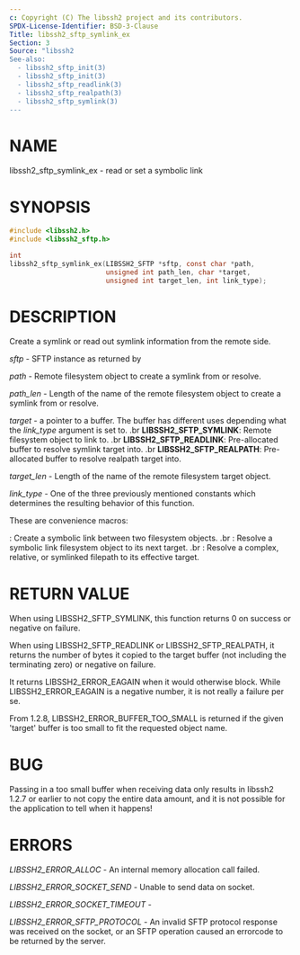 ```yaml
---
c: Copyright (C) The libssh2 project and its contributors.
SPDX-License-Identifier: BSD-3-Clause
Title: libssh2_sftp_symlink_ex
Section: 3
Source: "libssh2
See-also:
  - libssh2_sftp_init(3)
  - libssh2_sftp_init(3)
  - libssh2_sftp_readlink(3)
  - libssh2_sftp_realpath(3)
  - libssh2_sftp_symlink(3)
---
```


# NAME

libssh2_sftp_symlink_ex - read or set a symbolic link

# SYNOPSIS

~~~c
#include <libssh2.h>
#include <libssh2_sftp.h>

int
libssh2_sftp_symlink_ex(LIBSSH2_SFTP *sftp, const char *path,
                        unsigned int path_len, char *target,
                        unsigned int target_len, int link_type);
~~~

# DESCRIPTION

Create a symlink or read out symlink information from the remote side.

*sftp* - SFTP instance as returned by

*path* - Remote filesystem object to create a symlink from or resolve.

*path_len* - Length of the name of the remote filesystem object to
create a symlink from or resolve.

*target* - a pointer to a buffer. The buffer has different uses depending
what the *link_type* argument is set to.
.br
**LIBSSH2_SFTP_SYMLINK**: Remote filesystem object to link to.
.br
**LIBSSH2_SFTP_READLINK**: Pre-allocated buffer to resolve symlink target
into.
.br
**LIBSSH2_SFTP_REALPATH**: Pre-allocated buffer to resolve realpath target
into.

*target_len* - Length of the name of the remote filesystem target object.

*link_type* - One of the three previously mentioned constants which
determines the resulting behavior of this function.

These are convenience macros:

: Create a symbolic link between two filesystem objects.
.br
: Resolve a symbolic link filesystem object to its next target.
.br
: Resolve a complex, relative, or symlinked filepath to its effective target.

# RETURN VALUE

When using LIBSSH2_SFTP_SYMLINK, this function returns 0 on success or negative
on failure.

When using LIBSSH2_SFTP_READLINK or LIBSSH2_SFTP_REALPATH, it returns the
number of bytes it copied to the target buffer (not including the terminating
zero) or negative on failure.

It returns LIBSSH2_ERROR_EAGAIN when it would otherwise block. While
LIBSSH2_ERROR_EAGAIN is a negative number, it is not really a failure per se.

From 1.2.8, LIBSSH2_ERROR_BUFFER_TOO_SMALL is returned if the given 'target'
buffer is too small to fit the requested object name.

# BUG

Passing in a too small buffer when receiving data only results in libssh2
1.2.7 or earlier to not copy the entire data amount, and it is not possible
for the application to tell when it happens!

# ERRORS

*LIBSSH2_ERROR_ALLOC* - An internal memory allocation call failed.

*LIBSSH2_ERROR_SOCKET_SEND* - Unable to send data on socket.

*LIBSSH2_ERROR_SOCKET_TIMEOUT* -

*LIBSSH2_ERROR_SFTP_PROTOCOL* - An invalid SFTP protocol response was
received on the socket, or an SFTP operation caused an errorcode to
be returned by the server.
